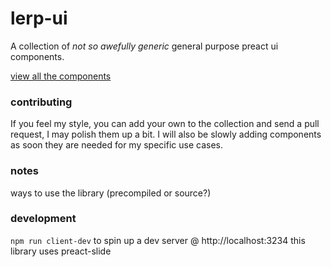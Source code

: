 # lerp-ui

A collection of *not so awefully generic* general purpose preact ui components.

[view all the components](http://lerp-io.github.io/lerp-ui)




### contributing
If you feel my style, you can add your own to the collection and send a pull request, I may polish them up a bit. I will also be slowly adding components as soon they are needed for my specific use cases.


### notes
ways to use the library (precompiled or source?)


### development
`npm run client-dev` to spin up a dev server @ http://localhost:3234
this library uses preact-slide